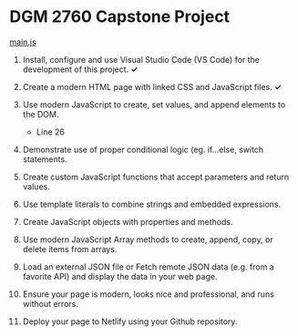 # DGM 2760 Capstone Project
[main.js](main.js)

1. Install, configure and use Visual Studio Code (VS Code) for the development of this project.
<b>&#x2713;</b>

2. Create a modern HTML page with linked CSS and JavaScript files.
<b>&#x2713;</b>

3. Use modern JavaScript to create, set values, and append elements to the DOM.
    * Line 26

4. Demonstrate use of proper conditional logic (eg. if...else, switch statements.

5. Create custom JavaScript functions that accept parameters and return values.

6. Use template literals to combine strings and embedded expressions.

7. Create JavaScript objects with properties and methods.

8. Use modern JavaScript Array methods to create, append, copy, or delete items from arrays.

9. Load an external JSON file or Fetch remote JSON data (e.g. from a favorite API) and display the data in your web page.

10. Ensure your page is modern, looks nice and professional, and runs without errors.

11. Deploy your page to Netlify using your Github repository.
